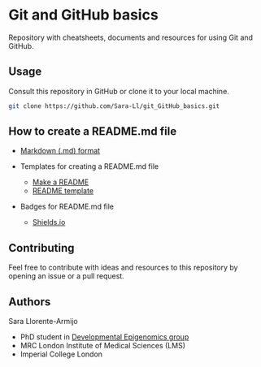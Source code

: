 # Git and GitHub basics
Repository with cheatsheets, documents and resources for using Git and GitHub.

## Usage
Consult this repository in GitHub or clone it to your local machine.

```bash
git clone https://github.com/Sara-Ll/git_GitHub_basics.git
```

## How to create a README.md file

- [Markdown (.md) format](https://docs.github.com/en/get-started/writing-on-github/getting-started-with-writing-and-formatting-on-github/basic-writing-and-formatting-syntax)

- Templates for creating a README.md file
    - [Make a README](https://www.makeareadme.com/)
    - [README template](https://gist.github.com/PurpleBooth/109311bb0361f32d87a2)

- Badges for README.md file
    - [Shields.io](https://shields.io/)


## Contributing
Feel free to contribute with ideas and resources to this repository by opening an issue or a pull request.

## Authors
Sara Llorente-Armijo
- PhD student in [Developmental Epigenomics group](https://lms.mrc.ac.uk/research-group/developmental-epigenomics/)
- MRC London Institute of Medical Sciences (LMS)
- Imperial College London 
    
